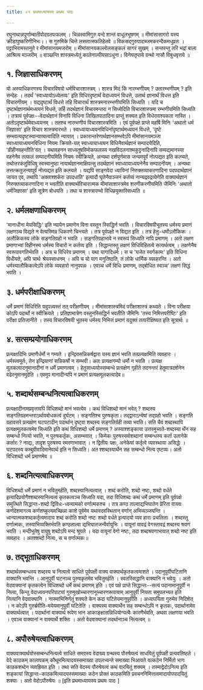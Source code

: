 ```yaml
---
title: ०१ प्रथमाध्यायस्य प्रथमः पादः

---
```

रघुनाथान्नपूर्णाम्बातीवोदग्रतपःफलम् । चिन्नस्वामिगुरु वन्दे शान्तं वाधूलभूषणम् ॥ मीमांसासागरो यस्य क्रीडापुष्करिणीनिभः।। स गुरुमिके चित्ते लसतात्स्फतिहेतवे ॥ विकसद्गुरुपादाब्जमकरन्दैकमधुव्रतः । पट्टाभिरामस्तनुते र मीमांसानयमजरोम् ॥ मीमांसानयकल्लोलसङ्कलं सागरं सुखम् । सन्तरन्तु तरि भद्रां बाला आश्रित्य मञ्जरीम् ॥ वाञ्छन्ति शास्त्रमध्येतुं कालेनाल्पीयसाऽधुना। विनेयतृप्तये ग्रन्थो नासौ विबुधवृत्तये ॥ 

## १. जिज्ञासाधिकरणम् 
यो अस्याधिकरणस्य विचारविषयो धर्मविचारशास्त्रम् । शास्त्र मिदं किं नारम्भणीयम् ? उतारम्भणीयम् ? इति सन्देहः । तदर्थं 'स्वाध्यायोऽध्येतव्यः' इति विधिरदृष्टार्थं वेदाध्ययनं विधत्ते, उतार्थ ज्ञानार्थं विधत्त इति विचारणीयम् । यद्यदृष्टार्थं विधत्ते तहि विचारार्थं शास्त्रमनारम्भणीयमिति सिध्यति । यदि च दृष्टार्थज्ञानार्थमध्ययनं विधत्ते, तर्हि तदर्थज्ञानं विचारमन्तरा न सिध्येदिति विचारशास्त्रमा रम्भणीयमिति सिध्यति । तत्रायं पूर्वपक्षः--वेदार्थज्ञानं विनापि विधिना लिखितपाठादिना प्राप्तुं शक्यत इति विधेरावश्यकता नास्ति । अतोऽदृष्टार्थमेवाध्ययनम् । ततश्च नारम्भणीयं विचारशास्त्रमिति । एवं पूर्वपक्षे प्राप्ते महर्षि मिनिः 'अथातो धर्म जिज्ञासा' इति विचार शास्त्रमारभते । स्वाध्यायाध्ययनविधिर्नादृष्टार्थमध्ययनं विधत्ते, 'दृष्टे सम्भवत्यदृष्टस्यान्याय्यत्वादिति न्यायात् । प्रकारान्तरेणार्थज्ञानसम्भवेऽपि 
मीमांसानयमञ्जा स्वाध्यायाध्ययनविधिना नियमः क्रियते-यत् स्वाध्यायाध्ययन विधिनैवार्थज्ञानं सम्पादयेदिति, 'व्रीहीनवहन्तीति'वत् । यथावहनन साध्यतुषविमोकफलस्य नखविदलनाश्मकुट्टनादिनापि सम्पद्यमानस्या वहनेनैव तत्फलं सम्पादनीयमिति नियमः स्वीक्रियते, अन्यथा दर्शपूर्णमास जन्यमपूर्वं नोत्पद्यत इति कल्प्यते, तथोत्तरकंतुविधिषु स्वस्वानुष्ठा नायार्थज्ञानमाक्षिपत्सु तदर्थज्ञानं स्वाध्यायाध्ययनेनैव सम्पादनीयम् । अन्यथा तत्तत्क्रतुजन्यापूर्वं नोत्पद्यत इति कल्प्यते । यद्यपि साङ्गवेदा ध्यायिनां निरुक्तव्याकरणादिना पदपदार्थज्ञानं जायत एव, तथापि 'अक्ताश्शर्करा उपदधाति' इत्यादौ घृतेनैवाञ्जनं कर्तव्यं नान्यद्रवद्रव्येणेति वाक्यार्थज्ञानं निरुक्तव्याकरणादिना न भवतीति वाक्यार्थविचारात्मक मीमांसाशास्त्रमेव शरणीकरणीयमिति जैमिनिः 'अथातो धर्मजिज्ञासा' इति सूत्रेण बोधयति । तथा च शास्त्रारम्भो विधिप्रयुक्तस्सिध्यति ॥ 
## २. धर्मलक्षणाधिकरणम् 
'मानाधीना मेयसिद्धिः' इति न्यायेन प्रमाणेन विना वस्तुन स्सिद्धिर्न भवति । विचारविषयीभूतस्य धर्मस्य प्रमाणं लक्षणञ्च विद्यते न वेत्यस्मिन्न धिकरणे चिन्त्यते । तत्र पूर्वपक्षो न विद्यत इति । तत्र हेतुः-धर्मोऽलौकिकः । अलौकिकस्य लोके सङ्गतिग्रहो न भवति । सङ्गतिग्रहाभावे न स्वरूपं सिध्यति नापि प्रमाणम् । अतो लक्षण प्रमाणाभ्यां विहीनस्य धर्मस्य विचारो न कर्तव्य इति । सिद्धान्तस्तु लक्षणं विधिविहितत्वे सत्यर्थत्वम् । लक्षणेनैव स्वरूपावगतिर्भवति । अत्र च विधिरेव प्रमाणम् । यथा यागादिधर्मः। स च 'यजेत स्वर्गकामः' इति विधिना विधीयते, अपि चार्थः श्रेयस्साधनम् । अपि च यो याग मनुतिष्ठति, तं लोके धार्मिक व्यवहरन्ति । अतो धर्मस्यालौकिकत्वेऽपि लोके व्यवहारो नानुपपन्नः । एवञ्च धर्मे विधिः प्रमाणम्, तद्बोधित स्वञ्च' लक्षणं सिद्धं भवति । 
## ३. धर्मपरीक्षाधिकरणम् 
धर्मे प्रमाणं विधिरिति यदुपन्न्यस्तं तत् परीक्षणीयम् । मीमांसाशास्त्रमिदं परीक्षाशास्त्रं कथ्यते । विना परीक्षया कोऽपि पदार्थो न स्वीक्रियते । प्रतिज्ञामात्रेण वस्तुनस्सिद्धिर्न भवतीति जैमिनिः 'तस्य निमित्तपरीष्टिः' इति परीक्षा प्रतिजानीते । तस्य विचारविषयी भूतस्य धर्मस्य निमित्तं प्रमाणं यदुक्तं तत्परीक्षिष्यत इति सूत्रार्थः ॥ 
## ४. सत्सम्प्रयोगाधिकरणम् 
प्रत्यक्षादिभिः प्रमाणैर्धर्मो न गम्यते । इन्द्रियसन्निकर्षद्वारा यस्य ज्ञानं भवति तत्प्रत्यक्षमिति व्यवहारः । धर्मस्त्वमूर्तः, तेन इन्द्रियाणां सन्निकर्षो न सम्भवी। अतः प्रत्यक्षगम्यो धर्मो न भवति । प्रत्यक्ष मूलकत्वादनुमानादीनां न धर्मे प्रमाणत्वम् । हेतुसाध्ययोस्सम्बन्धे प्रत्यक्षेण गृहीते तदनन्तरं हेतुमात्रदर्शनेन वढेरनुमानमुदेति । एवमुप मानादीन्यपि न प्रमाणं प्रत्यक्षमूलकत्वादेव॥ 
## ५. शब्दार्थसम्बन्धनित्यत्वाधिकरणम् 
प्रत्यक्षादीनामप्रवृत्तावपि विधिशब्दो मानं भवत्येव । कथं विधिशब्दो मानं भवेत् ? शब्दस्य सङ्गतिग्रहमन्तराऽर्थावबोधकत्वं दुर्घटम् । सङ्गतिश्च पुरुषकृता। तद्द्वाराऽन्येषां तद्ग्रहो भवति । सङ्गति ग्रहावसरे प्रत्यक्षेण घटपटादीन् पदार्थान् दृष्ट्वा शब्दस्य सङ्गतिर्ग्रही तव्या भवति। सति चैवं शब्दस्थापि प्रत्यक्षमूलकत्वमेव सिध्यति इति कथं विधिशब्दो धर्मे प्रमाणम् ? अस्याश्शङ्काया उत्तरमुच्यते-शब्दस्या र्थेन सह सम्बन्धो नित्यो भवति, न पुरुषकर्तृकः, असम्भवात् । किमेकः पुरुषस्सर्वशब्दानां सम्बन्धस्य कर्ता उतानेके कर्तारः ? नाद्यः, तादृश पुरुषस्य स्मरणाभावात् । न द्वितीयः पक्षः, अनेकेषां कर्तृत्वे व्यवस्थाया असिद्धेः । घटपदस्य कम्बुग्रीवादिमानेवार्थ इति न सिध्यति। अत श्शब्दस्यार्थेन सह सम्बन्धो नित्य एष्टव्यः। अतो विधिशब्दो धर्म प्रमाणमेव ॥ 
## ६. शब्दनित्यत्वाधिकरणम् 
विधिशब्दो धर्मे प्रमाणं न भवितुमर्हति, शब्दस्यानित्यत्वात् । शब्दं करोति, शब्दो नष्टः, शब्दो वर्धते इत्यादिप्रयोगैश्शब्दस्यानित्यत्वं कृतकत्वञ्च सिध्यति यदा, तदा विधिशब्दः कथं धर्मे प्रमाणम् इति पूर्वपक्षे समुत्थिते सिद्धान्तः-शब्दो द्विविधः-ध्वन्यामको वर्णात्मकश्च । तत्र कण्ठ ताल्वाद्यभिघातेन प्रेरिता वायवः कर्णदेशमागत्य कर्णशष्कुल्यवच्छिन्ना काशे पूर्वमेव यथावदवस्थितान् वर्णान् अभिव्यञ्जयन्ति । ध्वन्यात्मक﻿शब्दकर्तृत्वमादाय शब्दं करोति शब्दो नष्टः शब्दो वर्धते इत्यादयो व्यव हाराः प्रचलिताः । शब्दस्तु वर्णात्मकः, तस्याभिव्यक्तिर्भवति कण्ठताल्वा द्यभिघातजन्यैर्वायुभिः । वायूनां यावद्रं वेगस्तावद्रं शब्दस्य श्रवणं भवति । मन्दीभूतेषु वायुषु शब्दोऽपि मन्दं श्रूयते । यदा वायूनां वेगो नष्टः, तदा शब्दश्रवणाभावात् शब्दो नष्ट इति व्यवहारः । अतश्शब्दो नित्यः, स च वर्णात्मकः॥ 
## ७. तद्भूताधिकरणम् 
शब्दार्थसम्बन्धस्य शब्दस्य च नित्यत्वे साधिते पूर्वपक्षी वाक्य वाक्यार्थकृतकत्वमाशते । पदानुपूर्वीघटितानि वाक्यानि भवन्ति । आनुपूर्वी घटनञ्च पुरुषकृतमेव भवितुमर्हति । स्वतस्सिद्धानि वाक्यानि न भवेयुः । अतो वेदवाक्यानां कृतकत्वेन विधिशब्दो धर्मे कथं प्रमाणम् इति । एवं पक्षे प्राप्ते सिद्धान्तः--सत्यं पदानामानुपूर्वी न नित्या, किन्तु वेदाध्ययनपरिपाटयां गुरुमुखोच्चारणानूच्चारणरूपायाम् आनुपूर्वी नियता समुपलभ्यत इति नित्यानि वेदवाक्यानि । नास्माभिनिर्णतुं शक्यते केन कदा घटितेयमानुपूर्वीति । अध्यापयिता गुरुमेव निदिशेत् । न कोऽपि गुरुर्ब्रवीति-मयेयमानुपूर्वी घटितेति । वाक्यस्य वाक्यार्थेन सह सम्बन्धोऽपि न कृतकः, पदार्थानामेव वाक्यार्थत्वात् । पदार्थानां वाक्यार्थ रूपेण भान आकाङ्क्षासन्निधियोग्यत्वैः कारणैर्भवति, अथवा लक्षणया भवति । एवञ्च वाक्यानां न वाक्यार्थे शक्तिः । अतो वेदवाक्यानां तदर्थानाञ्च नित्यत्वम् ॥ 
## ८. अपौरुषेयत्वाधिकरणम् 
वाक्यवाक्यार्थयोस्सम्बन्धनित्यत्वे साधिते समग्रस्य वेदाख्य ग्रन्थस्य पौरुषेयत्वं साधयितुं पूर्वपक्षी प्रत्यवतिष्ठते । वेदे काठकम् कालापकम् कौथूममित्यादयस्समाख्या उपलभ्यन्ते समाख्या भिआयते यत्कठेन निर्मितो भागः काठकशब्देन व्यवह्रियत इति । तथा सति वेदस्य पौरुषेयत्वं कथं वारयितुं शक्यम् । तस्माद्वेदोऽनित्य इति शङ्कायां सिद्धान्तः-काठकमित्यादयस्समाख्याः कठेन प्रोक्तं काठकमिति प्रवचननिमित्तत्वमादायोपपादयितुं शक्याः । अतो वेदोऽपौरुषेयः ॥ 
[इति प्रथमाध्यायस्य प्रथमः पादः ] 
